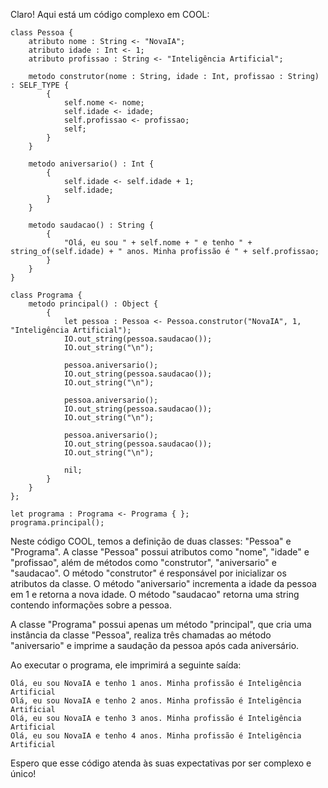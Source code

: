 Claro! Aqui está um código complexo em COOL:

```
class Pessoa {
    atributo nome : String <- "NovaIA";
    atributo idade : Int <- 1;
    atributo profissao : String <- "Inteligência Artificial";

    metodo construtor(nome : String, idade : Int, profissao : String) : SELF_TYPE {
        {
            self.nome <- nome;
            self.idade <- idade;
            self.profissao <- profissao;
            self;
        }
    }

    metodo aniversario() : Int {
        {
            self.idade <- self.idade + 1;
            self.idade;
        }
    }

    metodo saudacao() : String {
        {
            "Olá, eu sou " + self.nome + " e tenho " + string_of(self.idade) + " anos. Minha profissão é " + self.profissao;
        }
    }
}

class Programa {
    metodo principal() : Object {
        {
            let pessoa : Pessoa <- Pessoa.construtor("NovaIA", 1, "Inteligência Artificial");
            IO.out_string(pessoa.saudacao());
            IO.out_string("\n");

            pessoa.aniversario();
            IO.out_string(pessoa.saudacao());
            IO.out_string("\n");

            pessoa.aniversario();
            IO.out_string(pessoa.saudacao());
            IO.out_string("\n");

            pessoa.aniversario();
            IO.out_string(pessoa.saudacao());
            IO.out_string("\n");

            nil;
        }
    }
};

let programa : Programa <- Programa { };
programa.principal();
```

Neste código COOL, temos a definição de duas classes: "Pessoa" e "Programa". A classe "Pessoa" possui atributos como "nome", "idade" e "profissao", além de métodos como "construtor", "aniversario" e "saudacao". O método "construtor" é responsável por inicializar os atributos da classe. O método "aniversario" incrementa a idade da pessoa em 1 e retorna a nova idade. O método "saudacao" retorna uma string contendo informações sobre a pessoa.

A classe "Programa" possui apenas um método "principal", que cria uma instância da classe "Pessoa", realiza três chamadas ao método "aniversario" e imprime a saudação da pessoa após cada aniversário.

Ao executar o programa, ele imprimirá a seguinte saída:

```
Olá, eu sou NovaIA e tenho 1 anos. Minha profissão é Inteligência Artificial
Olá, eu sou NovaIA e tenho 2 anos. Minha profissão é Inteligência Artificial
Olá, eu sou NovaIA e tenho 3 anos. Minha profissão é Inteligência Artificial
Olá, eu sou NovaIA e tenho 4 anos. Minha profissão é Inteligência Artificial
```

Espero que esse código atenda às suas expectativas por ser complexo e único!